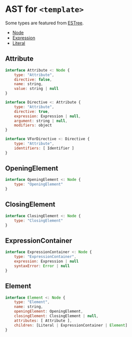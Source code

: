 # AST for `<template>`

Some types are featured from [ESTree](https://github.com/estree/estree).

- [Node](https://github.com/estree/estree/blob/master/es5.md#node-objects)
- [Expression](https://github.com/estree/estree/blob/master/es5.md#expression)
- [Literal](https://github.com/estree/estree/blob/master/es5.md#literal)

## Attribute

```js
interface Attribute <: Node {
    type: "Attribute",
    directive: false,
    name: string,
    value: string | null
}

interface Directive <: Attribute {
    type: "Attribute",
    directive: true,
    expression: Expression | null,
    argument: string | null,
    modifiers: object
}

interface VForDirective <: Directive {
    type: "Attribute",
    identifiers: [ Identifier ]
}
```

## OpeningElement

```js
interface OpeningElement <: Node {
    type: "OpeningElement"
}
```

## ClosingElement

```js
interface ClosingElement <: Node {
    type: "ClosingElement"
}
```

## ExpressionContainer

```js
interface ExpressionContainer <: Node {
    type: "ExpressionContainer",
    expression: Expression | null
    syntaxError: Error | null
}
```

## Element

```js
interface Element <: Node {
    type: "Element",
    name: string,
    openingElement: OpeningElement,
    closingElement: ClosingElement | null,
    attributes: [ Attribute ],
    children: [Literal | ExpressionContainer | Element]
}
```
